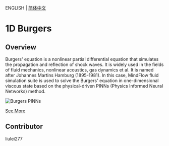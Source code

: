 ENGLISH | [简体中文](burgers1D_CN.md)

# 1D Burgers

## Overview

Burgers' equation is a nonlinear partial differential equation that simulates the propagation and reflection of shock waves. It is widely used in the fields of fluid mechanics, nonlinear acoustics, gas dynamics et al. It is named after Johannes Martins Hamburg (1895-1981). In this case, MindFlow fluid simulation suite is used to solve the Burgers' equation in one-dimensional viscous state based on the physical-driven PINNs (Physics Informed Neural Networks) method.

![Burgers PINNs](images/result.jpg)

[See More](https://gitee.com/mindspore/mindscience/blob/master/MindFlow/applications/physics_driven/burgers/burgers1D.ipynb)

## Contributor

liulei277